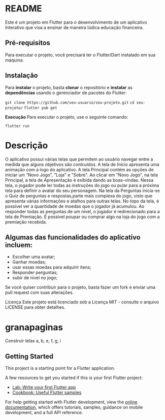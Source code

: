 # **README**

Este é um projeto em Flutter para o desenvolvimento de um aplicativo Interativo que visa a ensinar de maneira lúdica 
educação financeira.

## **Pré-requisitos**

Para executar o projeto, você precisará ter o Flutter/Dart instalado em sua máquina.

## **Instalação**

Para **instalar** o projeto, basta **clonar** o repositório e **instalar** as **dependências** usando o gerenciador de pacotes do Flutter:



```git clone https://github.com/seu-usuario/seu-projeto.git```
```cd seu-projeto/```
```flutter pub get```


**Execução**
Para executar o projeto, use o seguinte comando:

```flutter run```



# **Descrição**

O aplicativo possui várias telas que permitem ao usuário navegar entre a medida que alguns objetivos são conlcuidos.
A tela de Início apresenta uma animação com a logo do aplicativo.
A tela Principal contém as opções de iniciar um “Novo Jogo”, "Loja" e "Sobre".
Ao clicar em "Novo Jogo", na tela Principal, a tela de Apresentação é exibida dando as boas-vindas. 
Nessa tela, o jogador pode ler todas as instruções do jogo ou pular para a próxima tela para definir 
o avatar do seu personagem.
Na tela da Perguntas inicia-se o Quiz de perguntas e respostas,parte mais complexa do jogo, 
visto que apresenta várias informações e atalhos para outras telas. No topo da tela, é possível ver a
quantidade de moedas que o jogador já acumulou.
Ao responder todas as perguntas de um nível, o jogador é redirecionado para a tela de Premiação.
É possível poupar ou comprar algo na loja do jogo com a premiação recebida.

## **Algumas das funcionalidades do aplicativo incluem:**

- Escolher uma avatar;
- Ganhar moedas;
- usar essas moedas para adquirir itens;
- Responder perguntas;
- subir de nivel no jogo;

Se você quiser contribuir para o projeto, basta fazer um fork e enviar uma pull request com suas alterações.

Licença
Este projeto está licenciado sob a Licença MIT - consulte o arquivo LICENSE para obter detalhes.

# granapaginas
Construir telas
a, b, e, f, g, i
## Getting Started

This project is a starting point for a Flutter application.

A few resources to get you started if this is your first Flutter project:

- [Lab: Write your first Flutter app](https://docs.flutter.dev/get-started/codelab)
- [Cookbook: Useful Flutter samples](https://docs.flutter.dev/cookbook)

For help getting started with Flutter development, view the
[online documentation](https://docs.flutter.dev/), which offers tutorials,
samples, guidance on mobile development, and a full API reference.
